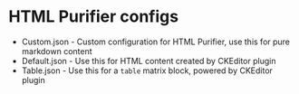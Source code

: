 # HTML Purifier configs

* Custom.json - Custom configuration for HTML Purifier, use this for pure markdown content
* Default.json - Use this for HTML content created by CKEditor plugin
* Table.json - Use this for a `table` matrix block, powered by CKEditor plugin